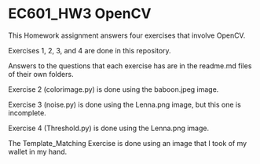 # EC601_HW3 OpenCV
This Homework assignment answers four exercises that involve OpenCV.

Exercises 1, 2, 3, and 4 are done in this repository.  

Answers to the questions that each exercise has are in the readme.md files of their own folders.

Exercise 2 (colorimage.py) is done using the baboon.jpeg image. 

Exercise 3 (noise.py) is done using the Lenna.png image, but this one is incomplete.

Exercise 4 (Threshold.py) is done using the Lenna.png image.

The Template_Matching Exercise is done using an image that I took of my wallet in my hand.
